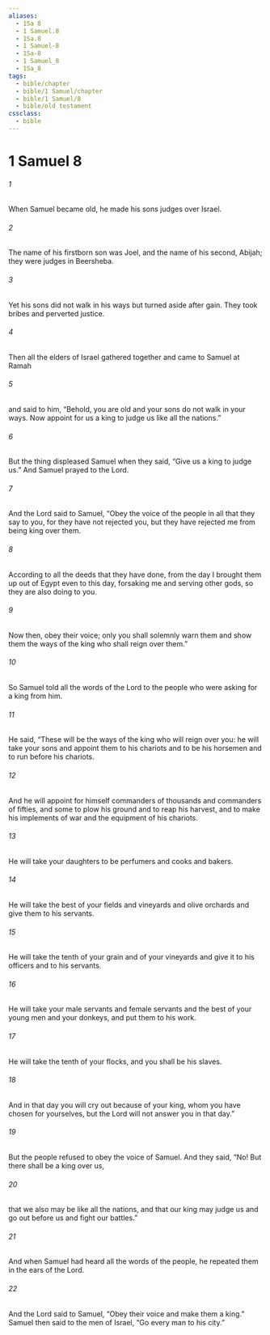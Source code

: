 ```yaml
---
aliases:
  - 1Sa 8
  - 1 Samuel.8
  - 1Sa.8
  - 1 Samuel-8
  - 1Sa-8
  - 1 Samuel_8
  - 1Sa_8
tags:
  - bible/chapter
  - bible/1 Samuel/chapter
  - bible/1 Samuel/8
  - bible/old testament
cssclass:
  - bible
---
```


# 1 Samuel 8

###### 1
When Samuel became old, he made his sons judges over Israel.
###### 2
The name of his firstborn son was Joel, and the name of his second, Abijah; they were judges in Beersheba.
###### 3
Yet his sons did not walk in his ways but turned aside after gain. They took bribes and perverted justice.
###### 4
Then all the elders of Israel gathered together and came to Samuel at Ramah
###### 5
and said to him, “Behold, you are old and your sons do not walk in your ways. Now appoint for us a king to judge us like all the nations.”
###### 6
But the thing displeased Samuel when they said, “Give us a king to judge us.” And Samuel prayed to the Lord.
###### 7
And the Lord said to Samuel, “Obey the voice of the people in all that they say to you, for they have not rejected you, but they have rejected me from being king over them.
###### 8
According to all the deeds that they have done, from the day I brought them up out of Egypt even to this day, forsaking me and serving other gods, so they are also doing to you.
###### 9
Now then, obey their voice; only you shall solemnly warn them and show them the ways of the king who shall reign over them.”
###### 10
So Samuel told all the words of the Lord to the people who were asking for a king from him.
###### 11
He said, “These will be the ways of the king who will reign over you: he will take your sons and appoint them to his chariots and to be his horsemen and to run before his chariots.
###### 12
And he will appoint for himself commanders of thousands and commanders of fifties, and some to plow his ground and to reap his harvest, and to make his implements of war and the equipment of his chariots.
###### 13
He will take your daughters to be perfumers and cooks and bakers.
###### 14
He will take the best of your fields and vineyards and olive orchards and give them to his servants.
###### 15
He will take the tenth of your grain and of your vineyards and give it to his officers and to his servants.
###### 16
He will take your male servants and female servants and the best of your young men and your donkeys, and put them to his work.
###### 17
He will take the tenth of your flocks, and you shall be his slaves.
###### 18
And in that day you will cry out because of your king, whom you have chosen for yourselves, but the Lord will not answer you in that day.”
###### 19
But the people refused to obey the voice of Samuel. And they said, “No! But there shall be a king over us,
###### 20
that we also may be like all the nations, and that our king may judge us and go out before us and fight our battles.”
###### 21
And when Samuel had heard all the words of the people, he repeated them in the ears of the Lord.
###### 22
And the Lord said to Samuel, “Obey their voice and make them a king.” Samuel then said to the men of Israel, “Go every man to his city.”


